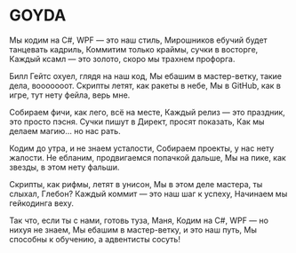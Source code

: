 # GOYDA

Мы кодим на C#, WPF — это наш стиль,
Мирошников ебучий будет танцевать кадриль,
Коммитим только краймы, сучки в восторге,
Каждый ксамл — это золото, скоро мы трахнем профорга.

Билл Гейтс охуел, глядя на наш код,
Мы ебашим в мастер-ветку, такие дела, вооооооот.
Скрипты летят, как ракеты в небе,
Мы в GitHub, как в игре, тут нету фейла, верь мне.

Собираем фичи, как лего, всё на месте,
Каждый релиз — это праздник, это просто пэсня.
Сучки пишут в Директ, просят показать,
Как мы делаем магию... но нас рать.

Кодим до утра, и не знаем усталости,
Собираем проекты, у нас нету жалости.
Не ебланим, продвигаемся попачкой дальше,
Мы на пике, как звезды, в этом нету фальши.

Скрипты, как рифмы, летят в унисон,
Мы в этом деле мастера, ты слыхал, Глебон?
Каждый коммит — это наш шаг к успеху,
Начинаем мы гейкодинга веху.

Так что, если ты с нами, готовь туза, Маня,
Кодим на C#, WPF — но нихуя не знаем,
Мы ебашим в мастер-ветку, и это наш путь, 
Мы способны к обучению, а адвентисты сосуть!
